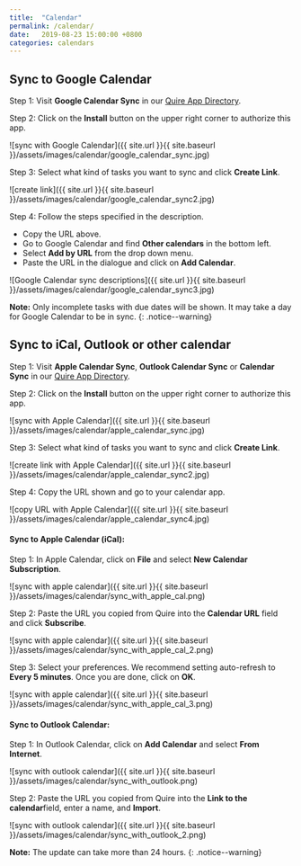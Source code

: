 ```yaml
---
title:  "Calendar"
permalink: /calendar/
date:   2019-08-23 15:00:00 +0800
categories: calendars
---
```

## Sync to Google Calendar

Step 1: Visit **Google Calendar Sync** in our [Quire App Directory](https://quire.io/apps).

Step 2: Click on the **Install** button on the upper right corner to authorize this app.

![sync with Google Calendar]({{ site.url }}{{ site.baseurl }}/assets/images/calendar/google_calendar_sync.jpg)

Step 3: Select what kind of tasks you want to sync and click **Create Link**.

![create link]({{ site.url }}{{ site.baseurl }}/assets/images/calendar/google_calendar_sync2.jpg)

Step 4: Follow the steps specified in the description.

- Copy the URL above.
- Go to Google Calendar and find **Other calendars** in the bottom left.
- Select **Add by URL** from the drop down menu.
- Paste the URL in the dialogue and click on **Add Calendar**.

![Google Calendar sync descriptions]({{ site.url }}{{ site.baseurl }}/assets/images/calendar/google_calendar_sync3.jpg)

**Note:** Only incomplete tasks with due dates will be shown. It may take a day for Google Calendar to be in sync.
{: .notice--warning}


## Sync to iCal, Outlook or other calendar

Step 1: Visit **Apple Calendar Sync**, **Outlook Calendar Sync** or **Calendar Sync** in our [Quire App Directory](https://quire.io/apps). 

Step 2: Click on the **Install** button on the upper right corner to authorize this app.

![sync with Apple Calendar]({{ site.url }}{{ site.baseurl }}/assets/images/calendar/apple_calendar_sync.jpg)

Step 3: Select what kind of tasks you want to sync and click **Create Link**.

![create link with Apple Calendar]({{ site.url }}{{ site.baseurl }}/assets/images/calendar/apple_calendar_sync2.jpg)

Step 4: Copy the URL shown and go to your calendar app.

![copy URL with Apple Calendar]({{ site.url }}{{ site.baseurl }}/assets/images/calendar/apple_calendar_sync4.jpg)


#### Sync to Apple Calendar (iCal):

Step 1: In Apple Calendar, click on **File** and select **New Calendar Subscription**.

![sync with apple calendar]({{ site.url }}{{ site.baseurl }}/assets/images/calendar/sync_with_apple_cal.png)

Step 2: Paste the URL you copied from Quire into the **Calendar URL** field and click **Subscribe**.

![sync with apple calendar]({{ site.url }}{{ site.baseurl }}/assets/images/calendar/sync_with_apple_cal_2.png)

Step 3: Select your preferences. We recommend setting auto-refresh to **Every 5 minutes**. Once you are done, click on **OK**.

![sync with apple calendar]({{ site.url }}{{ site.baseurl }}/assets/images/calendar/sync_with_apple_cal_3.png)

#### Sync to Outlook Calendar:

Step 1: In Outlook Calendar, click on **Add Calendar** and select **From Internet**.

![sync with outlook calendar]({{ site.url }}{{ site.baseurl }}/assets/images/calendar/sync_with_outlook.png)

Step 2: Paste the URL you copied from Quire into the **Link to the calendar**field, enter a name, and **Import**.

![sync with outlook calendar]({{ site.url }}{{ site.baseurl }}/assets/images/calendar/sync_with_outlook_2.png)

**Note:** The update can take more than 24 hours. 
{: .notice--warning}
